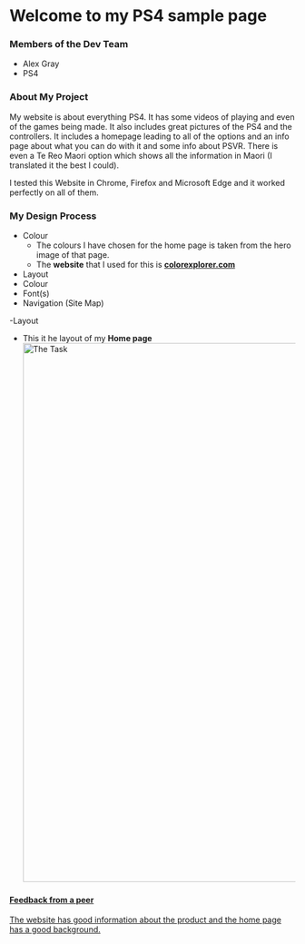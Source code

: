 # Welcome to my PS4 sample page

### Members of the Dev Team
- Alex Gray
- PS4

### About My Project

My website is about everything PS4.
It has some videos of playing and even of the games being made. 
It also includes great pictures of the PS4 and the controllers.
It includes a homepage leading to all of the options and an info page about what you can do with it and some info about PSVR.
There is even a Te Reo Maori option which shows all the information in Maori (I translated it the best I could).

I tested this Website in Chrome, Firefox and Microsoft Edge and it worked perfectly on all of them.

### My Design Process

- Colour
  * The colours I have chosen for the home page is taken from the hero image of that page.
  * The **website** that I used for this is [**colorexplorer.com**](http://www.colorexplorer.com/imageimport.aspx)
- Layout
- Colour
- Font(s)
- Navigation (Site Map)

-Layout
 * This it he layout of my **Home page**
 <a href="task"><image src="https://github.com/Dyamondude/PS4/blob/main/images/Cropped%20Homepage.png?raw=true" title="The Task" width=950>

 #### Feedback from a peer
 The website has good information about the product and the home page has a good background.
